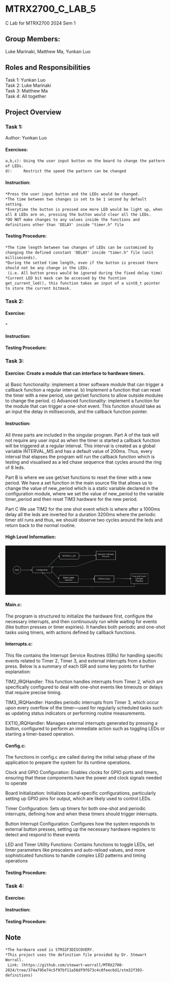 # MTRX2700_C_LAB_5
C Lab for MTRX2700 2024 Sem 1
## Group Members:
Luke Marinaki, Matthew Ma, Yunkan Luo
## Roles and Responsibilities
Task 1: Yunkan Luo\
Task 2: Luke Marinaki\
Task 3: Matthew Ma\
Task 4: All together
## Project Overview
### Task 1:
Author: Yunkan Luo
#### Exercises:
    a,b,c): Using the user input button on the board to change the pattern of LEDs.
    d):     Restrict the speed the pattern can be changed
#### Instruction:
    *Press the user input button and the LEDs would be changed.
    *The time between two changes is set to be 1 second by default setting.
    *Everytime the button is pressed one more LED would be light up, when all 8 LEDs are on, pressing the button would clear all the LEDs.
    *DO NOT make changes to any values inside the functions and definitions other than 'DELAY' inside "timer.h" file
#### Testing Procedure:
    *The time length between two changes of LEDs can be customised by changing the defined constant 'DELAY' inside "timer.h" file (unit milliseconds).
    *During the setted time length, even if the button is pressed there should not be any change in the LEDs.
     (i.e. All button press would be ignored during the fixed delay time)
    *Current LED bit mask can be accessed by the fucntion get_current_led(), this function takes an input of a uint8_t pointer to store the current bitmask.
    
### Task 2:
#### Exercise:
    *
#### Instruction:
    
#### Testing Procedure:
    
### Task 3:
#### Exercise:  Create a module that can interface to hardware timers. 

a) Basic functionality: implement a timer software module that can trigger a callback function a regular interval. 
b) Implement a function that can reset the timer with a new period, use get/set functions to allow outside modules to change the period.
c) Advanced functionality: implement a function for the module that can trigger a one-shot event. This function should take as an input the delay in milliseconds, and the callback function pointer.
    
#### Instruction:
All three parts are included in the singular program.
Part A of the task will not require any user input as when the timer is started a callback function will be triggered at 
a regular interval. This interval is created as a global variable INTERVAL_MS and has a default value of 200ms. Thus,        every interval that elapses the program will run the callback function which is testing and visualised as a led chase        sequence that cycles around the ring of 8 leds.
    
Part B is where we use get/set functions to reset the timer with a new period. We have a set function in the main source     file that allows us to change the value of new_period which is a static variable declared in the configuration module,       where we set the value of new_period to the variable timer_period and then reset TIM3 hardware for the new period.
    
Part C  We use TIM2 for the one shot event which is where after a 1000ms delay all the leds are inverted for a duration      3200ms where the periodic timer stil runs and thus, we should observe two cycles around the leds and return back to the      normal routine.
    
#### High Level Information: 
![Alt Text](/images/task3.png "Function Flowchart")    
#### Main.c:
The program is structured to initialize the hardware first, configure the necessary interrupts, and then continuously        run while waiting for events (like button presses or timer expiries). It handles both periodic and one-shot tasks using      timers, with actions defined by callback functions. 

#### Interrupts.c:
This file contains the Interrupt Service Routines (ISRs) for handling specific events related to Timer 2, Timer 3, and       external interrupts from a button press. Below is a summary of each ISR and some key points for further explanation:

TIM2_IRQHandler: This function handles interrupts from Timer 2, which are specifically configured to deal with one-shot      events like timeouts or delays that require precise timing.

TIM3_IRQHandler: Handles periodic interrupts from Timer 3, which occur upon every overflow of the timer—used for             regularly scheduled tasks such as updating status indicators or performing routine measurements.

EXTI0_IRQHandler: Manages external interrupts generated by pressing a button, configured to perform an immediate action      such as toggling LEDs or starting a timer-based operation.

#### Config.c:
The functions in config.c are called during the initial setup phase of the application to prepare the system for its         runtime operations. 
    
Clock and GPIO Configuration:
Enables clocks for GPIO ports and timers, ensuring that these components have the power and clock signals needed to          operate
    
Board Initialization:
Initializes board-specific configurations, particularly setting up GPIO pins for output, which are likely used to            control LEDs.
    
Timer Configuration:
Sets up timers for both one-shot and periodic interrupts, defining how and when these timers should trigger interrupts.
    
Button Interrupt Configuration:
Configures how the system responds to external button presses, setting up the necessary hardware registers to detect and     respond to these events
    
LED and Timer Utility Functions:
Contains functions to toggle LEDs, set timer parameters like prescalers and auto-reload values, and more sophisticated       functions to handle complex LED patterns and timing operations
    
#### Testing Procedure:
    
### Task 4:
#### Exercise:
    
#### Instruction:
    
#### Testing Procedure:
    
## Note
    *The hardware used is STM32F3DISCOVERY.
    *This project uses the definition file provided by Dr. Stewart Worrall. 
     Link: (https://github.com/stewart-worrall/MTRX2700-2024/tree/374a795e74c5f97bf11a56df9f673c4c0feec6d1/stm32f303-definitions)
